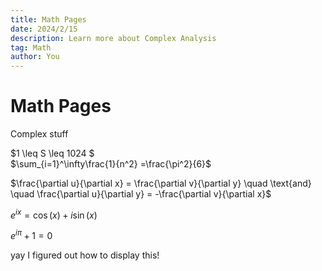 ```yaml
---
title: Math Pages
date: 2024/2/15
description: Learn more about Complex Analysis
tag: Math
author: You
---
```


# Math Pages

Complex stuff

$1 \leq S \leq 1024 $  
$\sum_{i=1}^\infty\frac{1}{n^2}
=\frac{\pi^2}{6}$

$\frac{\partial u}{\partial x} = \frac{\partial v}{\partial y} \quad \text{and} \quad \frac{\partial u}{\partial y} = -\frac{\partial v}{\partial x}$

$e^{ix} = \cos(x) + i\sin(x)$

$e^{i\pi} + 1 = 0$

yay I figured out how to display this!


